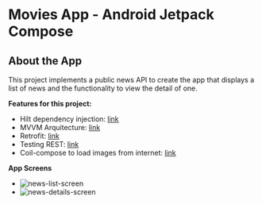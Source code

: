 
# Movies App - Android Jetpack Compose

## About the App
This project implements a public news API to create the app that displays a list of news and the functionality to view the detail of one.

**Features for this project:**
- Hilt dependency injection: [link](https://developer.android.com/training/dependency-injection/hilt-android?hl=es-419)
- MVVM Arquitecture: [link](https://developer.android.com/jetpack/guide?gclid=CjwKCAjw9uKIBhA8EiwAYPUS3FmUsPO9L0Fgzadlxdz3Ynxq_FJQNQXopR97RqmRo07gJcxzAJx10hoCtN0QAvD_BwE&gclsrc=aw.ds)
- Retrofit: [link](https://square.github.io/retrofit/)
- Testing REST: [link](https://github.com/square/okhttp/tree/master/mockwebserver)
- Coil-compose to load images from internet: [link](https://coil-kt.github.io/coil/compose/)

**App Screens**
- ![news-list-screen]([https://postimg.cc/Vd4kjPsx][img]https://i.postimg.cc/Vd4kjPsx/Captura-de-Pantalla-2021-08-15-a-la-s-17-)
- ![news-details-screen](url=https://postimg.cc/CZnMTZC0][img]https://i.postimg.cc/CZnMTZC0/Captura-de-Pantalla-2021-08-15-a-la-s-17-04-47.png[/img][/url])
